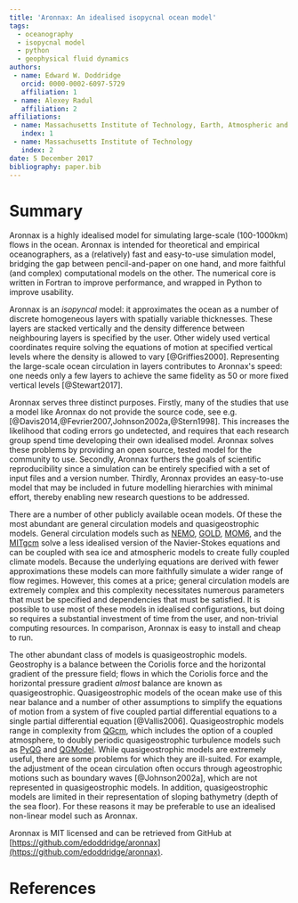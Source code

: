 ```yaml
---
title: 'Aronnax: An idealised isopycnal ocean model'
tags:
  - oceanography
  - isopycnal model
  - python
  - geophysical fluid dynamics
authors:
 - name: Edward W. Doddridge
   orcid: 0000-0002-6097-5729
   affiliation: 1
 - name: Alexey Radul
   affiliation: 2
affiliations:
 - name: Massachusetts Institute of Technology, Earth, Atmospheric and Planetary Sciences
   index: 1
 - name: Massachusetts Institute of Technology
   index: 2
date: 5 December 2017
bibliography: paper.bib
---
```


# Summary

Aronnax is a highly idealised model for simulating large-scale (100-1000km) flows in the ocean. Aronnax is intended for theoretical and empirical oceanographers, as a (relatively) fast and easy-to-use simulation model, bridging the gap between pencil-and-paper on one hand, and more faithful (and complex) computational models on the other. The numerical core is written in Fortran to improve performance, and wrapped in Python to improve usability.

Aronnax is an _isopyncal_ model: it approximates the ocean as a number of discrete homogeneous layers with spatially variable thicknesses. These layers are stacked vertically and the density difference between neighbouring layers is specified by the user. Other widely used vertical coordinates require solving the equations of motion at specified vertical levels where the density is allowed to vary [@Griffies2000]. Representing the large-scale ocean circulation in layers contributes to Aronnax's speed: one needs only a few layers to achieve the same fidelity as 50 or more fixed vertical levels [@Stewart2017].

Aronnax serves three distinct purposes. Firstly, many of the studies that use a model like Aronnax do not provide the source code, see e.g. [@Davis2014,@Fevrier2007,Johnson2002a,@Stern1998]. This increases the likelihood that coding errors go undetected, and requires that each research group spend time developing their own idealised model. Aronnax solves these problems by providing an open source, tested model for the community to use. Secondly, Aronnax furthers the goals of scientific reproducibility since a simulation can be entirely specified with a set of input files and a version number. Thirdly, Aronnax provides an easy-to-use model that may be included in future modelling hierarchies with minimal effort, thereby enabling new research questions to be addressed.

There are a number of other publicly available ocean models. Of these the most abundant are general circulation models and quasigeostrophic models. General circulation models such as [NEMO](https://www.nemo-ocean.eu/), [GOLD](https://www.gfdl.noaa.gov/gold-ocean-model/), [MOM6](https://github.com/NOAA-GFDL/MOM6), and the [MITgcm](http://mitgcm.org/) solve a less idealised version of the Navier-Stokes equations and can be coupled with sea ice and atmospheric models to create fully coupled climate models. Because the underlying equations are derived with fewer approximations these models can more faithfully simulate a wider range of flow regimes. However, this comes at a price; general circulation models are extremely complex and this complexity necessitates numerous parameters that must be specified and dependencies that must be satisfied. It is possible to use most of these models in idealised configurations, but doing so requires a substantial investment of time from the user, and non-trivial computing resources. In comparison, Aronnax is easy to install and cheap to run.

The other abundant class of models is quasigeostrophic models. Geostrophy is a balance between the Coriolis force and the horizontal gradient of the pressure field; flows in which the Coriolis force and the horizontal pressure gradient _almost_ balance are known as quasigeostrophic. Quasigeostrophic models of the ocean make use of this near balance and a number of other assumptions to simplify the equations of motion from a system of five coupled partial differential equations to a single partial differential equation [@Vallis2006]. Quasigeostrophic models range in complexity from [QGcm](http://www.q-gcm.org/), which includes the option of a coupled atmosphere, to doubly periodic quasigeostrophic turbulence models such as [PyQG](http://pyqg.readthedocs.io/en/stable/) and [QGModel](https://github.com/joernc/QGModel). While quasigeostrophic models are extremely useful, there are some problems for which they are ill-suited. For example, the adjustment of the ocean circulation often occurs through ageostrophic motions such as boundary waves [@Johnson2002a], which are not represented in quasigeostrophic models. In addition, quasigeostrophic models are limited in their representation of sloping bathymetry (depth of the sea floor). For these reasons it may be preferable to use an idealised non-linear model such as Aronnax.

Aronnax is MIT licensed and can be retrieved from GitHub at [https://github.com/edoddridge/aronnax](https://github.com/edoddridge/aronnax).

# References
